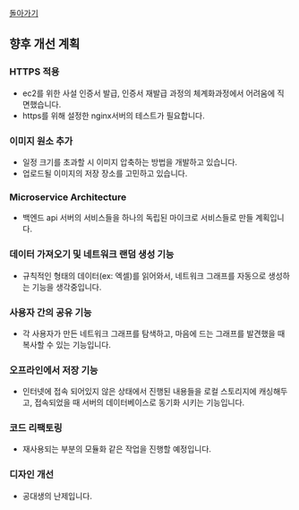 [돌아가기](README.md#개발자-문서)

## 향후 개선 계획

### HTTPS 적용

- ec2를 위한 사설 인증서 발급, 인증서 재발급 과정의 체계화과정에서 어려움에 직면했습니다.
- https를 위해 설정한 nginx서버의  테스트가 필요합니다.

### 이미지 원소 추가

- 일정 크기를 초과할 시 이미지 압축하는 방법을 개발하고 있습니다.
- 업로드될 이미지의 저장 장소를 고민하고 있습니다.

### Microservice Architecture

- 백엔드 api 서버의 서비스들을 하나의 독립된 마이크로 서비스들로 만들 계획입니다.

### 데이터 가져오기 및 네트워크 랜덤 생성 기능

- 규칙적인 형태의 데이터(ex: 엑셀)를 읽어와서, 네트워크 그래프를 자동으로 생성하는 기능을 생각중입니다.

### 사용자 간의 공유 기능

- 각 사용자가 만든 네트워크 그래프를 탐색하고, 마음에 드는 그래프를 발견했을 때 복사할 수 있는 기능입니다.

### 오프라인에서 저장 기능

- 인터넷에 접속 되어있지 않은 상태에서 진행된 내용들을 로컬 스토리지에 캐싱해두고, 접속되었을 때 서버의 데이터베이스로 동기화 시키는 기능입니다.

### 코드 리팩토링

- 재사용되는 부분의 모듈화 같은 작업을 진행할 예정입니다.

### 디자인 개선

- 공대생의 난제입니다.

